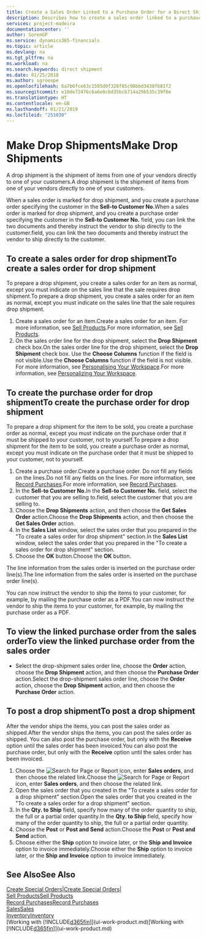 ```yaml
---
title: Create a Sales Order Linked to a Purchase Order for a Direct Shipment | Microsoft Docs
description: Describes how to create a sales order linked to a purchase order to enable shipment directly from the vendor to the customer.
services: project-madeira
documentationcenter: ''
author: SorenGP
ms.service: dynamics365-financials
ms.topic: article
ms.devlang: na
ms.tgt_pltfrm: na
ms.workload: na
ms.search.keywords: direct shipment
ms.date: 01/25/2018
ms.author: sgroespe
ms.openlocfilehash: 6a7b6fce63c1505d0f328f85c98bbd3438fb81f2
ms.sourcegitcommit: e10de72476c6a6e0cbd35bcb714a29b535c39f0e
ms.translationtype: HT
ms.contentlocale: en-GB
ms.lasthandoff: 01/21/2019
ms.locfileid: "251030"
---
```

# <a name="make-drop-shipments"></a><span data-ttu-id="79107-103">Make Drop Shipments</span><span class="sxs-lookup"><span data-stu-id="79107-103">Make Drop Shipments</span></span>
<span data-ttu-id="79107-104">A drop shipment is the shipment of items from one of your vendors directly to one of your customers.</span><span class="sxs-lookup"><span data-stu-id="79107-104">A drop shipment is the shipment of items from one of your vendors directly to one of your customers.</span></span>

<span data-ttu-id="79107-105">When a sales order is marked for drop shipment, and you create a purchase order specifying the customer in the **Sell-to Customer No.**</span><span class="sxs-lookup"><span data-stu-id="79107-105">When a sales order is marked for drop shipment, and you create a purchase order specifying the customer in the **Sell-to Customer No.**</span></span> <span data-ttu-id="79107-106">field, you can link the two documents and thereby instruct the vendor to ship directly to the customer.</span><span class="sxs-lookup"><span data-stu-id="79107-106">field, you can link the two documents and thereby instruct the vendor to ship directly to the customer.</span></span>

## <a name="to-create-a-sales-order-for-drop-shipment"></a><span data-ttu-id="79107-107">To create a sales order for drop shipment</span><span class="sxs-lookup"><span data-stu-id="79107-107">To create a sales order for drop shipment</span></span>
<span data-ttu-id="79107-108">To prepare a drop shipment, you create a sales order for an item as normal, except you must indicate on the sales line that the sale requires drop shipment.</span><span class="sxs-lookup"><span data-stu-id="79107-108">To prepare a drop shipment, you create a sales order for an item as normal, except you must indicate on the sales line that the sale requires drop shipment.</span></span>

1. <span data-ttu-id="79107-109">Create a sales order for an item.</span><span class="sxs-lookup"><span data-stu-id="79107-109">Create a sales order for an item.</span></span> <span data-ttu-id="79107-110">For more information, see [Sell Products](sales-how-sell-products.md).</span><span class="sxs-lookup"><span data-stu-id="79107-110">For more information, see [Sell Products](sales-how-sell-products.md).</span></span>
2. <span data-ttu-id="79107-111">On the sales order line for the drop shipment, select the **Drop Shipment** check box.</span><span class="sxs-lookup"><span data-stu-id="79107-111">On the sales order line for the drop shipment, select the **Drop Shipment** check box.</span></span> <span data-ttu-id="79107-112">Use the **Choose Columns** function if the field is not visible.</span><span class="sxs-lookup"><span data-stu-id="79107-112">Use the **Choose Columns** function if the field is not visible.</span></span> <span data-ttu-id="79107-113">For more information, see [Personalising Your Workspace](ui-personalization-user.md).</span><span class="sxs-lookup"><span data-stu-id="79107-113">For more information, see [Personalizing Your Workspace](ui-personalization-user.md).</span></span>

## <a name="to-create-the-purchase-order-for-drop-shipment"></a><span data-ttu-id="79107-114">To create the purchase order for drop shipment</span><span class="sxs-lookup"><span data-stu-id="79107-114">To create the purchase order for drop shipment</span></span>
<span data-ttu-id="79107-115">To prepare a drop shipment for the item to be sold, you create a purchase order as normal, except you must indicate on the purchase order that it must be shipped to your customer, not to yourself.</span><span class="sxs-lookup"><span data-stu-id="79107-115">To prepare a drop shipment for the item to be sold, you create a purchase order as normal, except you must indicate on the purchase order that it must be shipped to your customer, not to yourself.</span></span>

1. <span data-ttu-id="79107-116">Create a purchase order.</span><span class="sxs-lookup"><span data-stu-id="79107-116">Create a purchase order.</span></span> <span data-ttu-id="79107-117">Do not fill any fields on the lines.</span><span class="sxs-lookup"><span data-stu-id="79107-117">Do not fill any fields on the lines.</span></span> <span data-ttu-id="79107-118">For more information, see [Record Purchases](purchasing-how-record-purchases.md).</span><span class="sxs-lookup"><span data-stu-id="79107-118">For more information, see [Record Purchases](purchasing-how-record-purchases.md).</span></span>
2. <span data-ttu-id="79107-119">In the **Sell-to Customer No.**</span><span class="sxs-lookup"><span data-stu-id="79107-119">In the **Sell-to Customer No.**</span></span> <span data-ttu-id="79107-120">field, select the customer that you are selling to.</span><span class="sxs-lookup"><span data-stu-id="79107-120">field, select the customer that you are selling to.</span></span>
3. <span data-ttu-id="79107-121">Choose the **Drop Shipments** action, and then choose the **Get Sales Order** action.</span><span class="sxs-lookup"><span data-stu-id="79107-121">Choose the **Drop Shipments** action, and then choose the **Get Sales Order** action.</span></span>
4. <span data-ttu-id="79107-122">In the **Sales List** window, select the sales order that you prepared in the "To create a sales order for drop shipment" section.</span><span class="sxs-lookup"><span data-stu-id="79107-122">In the **Sales List** window, select the sales order that you prepared in the "To create a sales order for drop shipment" section.</span></span>
5. <span data-ttu-id="79107-123">Choose the **OK** button.</span><span class="sxs-lookup"><span data-stu-id="79107-123">Choose the **OK** button.</span></span>

<span data-ttu-id="79107-124">The line information from the sales order is inserted on the purchase order line(s).</span><span class="sxs-lookup"><span data-stu-id="79107-124">The line information from the sales order is inserted on the purchase order line(s).</span></span>

<span data-ttu-id="79107-125">You can now instruct the vendor to ship the items to your customer, for example, by mailing the purchase order as a PDF.</span><span class="sxs-lookup"><span data-stu-id="79107-125">You can now instruct the vendor to ship the items to your customer, for example, by mailing the purchase order as a PDF.</span></span>     

## <a name="to-view-the-linked-purchase-order-from-the-sales-order"></a><span data-ttu-id="79107-126">To view the linked purchase order from the sales order</span><span class="sxs-lookup"><span data-stu-id="79107-126">To view the linked purchase order from the sales order</span></span>
* <span data-ttu-id="79107-127">Select the drop-shipment sales order line, choose the **Order** action, choose the **Drop Shipment** action, and then choose the **Purchase Order** action.</span><span class="sxs-lookup"><span data-stu-id="79107-127">Select the drop-shipment sales order line, choose the **Order** action, choose the **Drop Shipment** action, and then choose the **Purchase Order** action.</span></span>

## <a name="to-post-a-drop-shipment"></a><span data-ttu-id="79107-128">To post a drop shipment</span><span class="sxs-lookup"><span data-stu-id="79107-128">To post a drop shipment</span></span>
<span data-ttu-id="79107-129">After the vendor ships the items, you can post the sales order as shipped.</span><span class="sxs-lookup"><span data-stu-id="79107-129">After the vendor ships the items, you can post the sales order as shipped.</span></span> <span data-ttu-id="79107-130">You can also post the purchase order, but only with the **Receive** option until the sales order has been invoiced.</span><span class="sxs-lookup"><span data-stu-id="79107-130">You can also post the purchase order, but only with the **Receive** option until the sales order has been invoiced.</span></span>

1. <span data-ttu-id="79107-131">Choose the ![Search for Page or Report](media/ui-search/search_small.png "Search for Page or Report icon") icon, enter **Sales orders**, and then choose the related link.</span><span class="sxs-lookup"><span data-stu-id="79107-131">Choose the ![Search for Page or Report](media/ui-search/search_small.png "Search for Page or Report icon") icon, enter **Sales orders**, and then choose the related link.</span></span>
2. <span data-ttu-id="79107-132">Open the sales order that you created in the "To create a sales order for a drop shipment" section.</span><span class="sxs-lookup"><span data-stu-id="79107-132">Open the sales order that you created in the "To create a sales order for a drop shipment" section.</span></span>
3. <span data-ttu-id="79107-133">In the **Qty. to Ship** field, specify how many of the order quantity to ship, the full or a partial order quantity.</span><span class="sxs-lookup"><span data-stu-id="79107-133">In the **Qty. to Ship** field, specify how many of the order quantity to ship, the full or a partial order quantity.</span></span>
4. <span data-ttu-id="79107-134">Choose the **Post** or **Post and Send** action.</span><span class="sxs-lookup"><span data-stu-id="79107-134">Choose the **Post** or **Post and Send** action.</span></span>
5. <span data-ttu-id="79107-135">Choose either the **Ship** option to invoice later, or the **Ship and Invoice** option to invoice immediately.</span><span class="sxs-lookup"><span data-stu-id="79107-135">Choose either the **Ship** option to invoice later, or the **Ship and Invoice** option to invoice immediately.</span></span>

## <a name="see-also"></a><span data-ttu-id="79107-136">See Also</span><span class="sxs-lookup"><span data-stu-id="79107-136">See Also</span></span>
<span data-ttu-id="79107-137">[Create Special Orders](sales-how-to-create-special-orders.md)|</span><span class="sxs-lookup"><span data-stu-id="79107-137">[Create Special Orders](sales-how-to-create-special-orders.md)|</span></span>  
[<span data-ttu-id="79107-138">Sell Products</span><span class="sxs-lookup"><span data-stu-id="79107-138">Sell Products</span></span>](sales-how-sell-products.md)  
[<span data-ttu-id="79107-139">Record Purchases</span><span class="sxs-lookup"><span data-stu-id="79107-139">Record Purchases</span></span>](purchasing-how-record-purchases.md)  
[<span data-ttu-id="79107-140">Sales</span><span class="sxs-lookup"><span data-stu-id="79107-140">Sales</span></span>](sales-manage-sales.md)  
[<span data-ttu-id="79107-141">Inventory</span><span class="sxs-lookup"><span data-stu-id="79107-141">Inventory</span></span>](inventory-manage-inventory.md)  
<span data-ttu-id="79107-142">[Working with [!INCLUDE[d365fin](includes/d365fin_md.md)]](ui-work-product.md)</span><span class="sxs-lookup"><span data-stu-id="79107-142">[Working with [!INCLUDE[d365fin](includes/d365fin_md.md)]](ui-work-product.md)</span></span>
